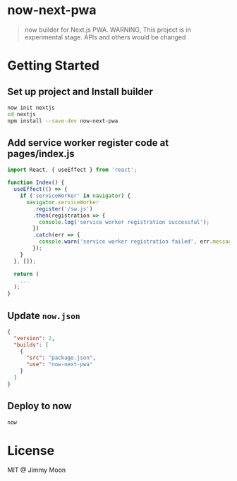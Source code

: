 # now-next-pwa

> now builder for Next.js PWA. WARNING, This project is in experimental stage. APIs and others would be changed

# Getting Started

## Set up project and Install builder

```sh
now init nextjs
cd nextjs
npm install --save-dev now-next-pwa
```

## Add service worker register code at pages/index.js

```js
import React, { useEffect } from 'react';

function Index() {
  useEffect(() => {
    if ('serviceWorker' in navigator) {
      navigator.serviceWorker
        .register('/sw.js')
        .then(registration => {
          console.log('service worker registration successful');
        })
        .catch(err => {
          console.warn('service worker registration failed', err.message);
        });
    }
  }, []);

  return (
    ...
  );
}

```
## Update `now.json`

```json
{
  "version": 2,
  "builds": [
    {
      "src": "package.json",
      "use": "now-next-pwa"
    }
  ]
}
```

## Deploy to now

```sh
now
```

# License

MIT @ Jimmy Moon
